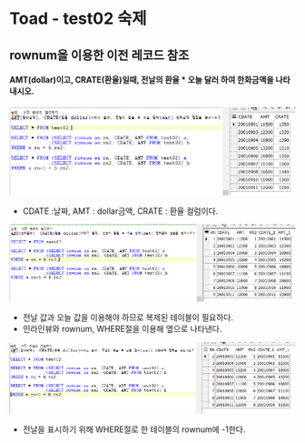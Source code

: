 # Toad - test02 숙제

## rownum을 이용한 이전 레코드 참조

#### AMT\(dollar\)이고, CRATE\(환율\)일때, 전날의 환율 \* 오늘 달러 하여 한화금액을 나타내시오.

![&#xD14C;&#xC774;&#xBE14; &#xD655;&#xC778;](../../../.gitbook/assets/test02-1.png)

* CDATE :날짜, AMT : dollar금액, CRATE : 환율 컬럼이다.

![&#xBE44;&#xAD50;&#xD558;&#xAE30;&#xC704;&#xD55C; &#xC778;&#xB77C;&#xC778;&#xBDF0; &#xC0DD;&#xC131;](../../../.gitbook/assets/test02-2.png)

* 전날 값과 오늘 값을 이용해야 하므로 복제된 테이블이 필요하다.
* 인라인뷰와 rownum, WHERE절을 이용해 옆으로 나타낸다.

![&#xC804;&#xB0A0; &#xAC12; &#xBE44;&#xAD50;&#xB97C; &#xC704;&#xD55C; rownum-1](../../../.gitbook/assets/test02-3.png)

* 전날을 표시하기 위해 WHERE절로 한 테이블의 rownum에 -1한다.


